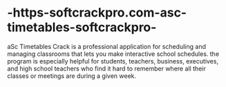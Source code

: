 # -https-softcrackpro.com-asc-timetables-softcrackpro-
aSc Timetables Crack is a professional application for scheduling and managing classrooms that lets you make interactive school schedules. the program is especially helpful for students, teachers, business, executives, and high school teachers who find it hard to remember where all their classes or meetings are during a given week. 
